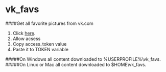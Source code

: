 # vk_favs
####Get all favorite pictures from vk.com


1. Click [here](https://oauth.vk.com/authorize?client_id=5385901&redirect_uri=https://oauth.vk.com/blank.html&scope=offline,friends&response_type=token&v=5.62
).
2. Allow acsess
3. Сopy access_token value
4. Paste it to TOKEN variable


#####On Windows all content downloaded to %USERPROFILE%\vk_favs.
#####On Linux or Mac all content downloaded to $HOME\vk_favs.
